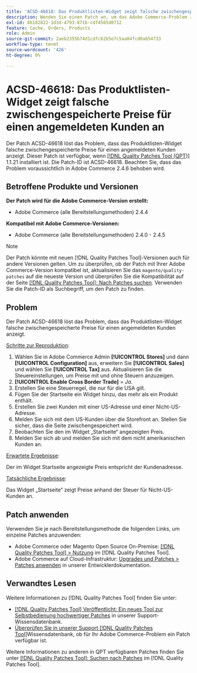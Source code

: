 ```yaml
---
title: 'ACSD-46618: Das Produktlisten-Widget zeigt falsche zwischengespeicherte Preise für angemeldete Kunden an'
description: Wenden Sie einen Patch an, um das Adobe Commerce-Problem zu beheben, bei dem das Produktlisten-Widget falsche zwischengespeicherte Preise für einen angemeldeten Kunden anzeigt.
exl-id: 8b182822-1d3d-4793-871b-cdf4565d0712
feature: Cache, Orders, Products
role: Admin
source-git-commit: 2aeb2355b74d1cdfc62b5e7c5aa04fcd0a654733
workflow-type: tm+mt
source-wordcount: '426'
ht-degree: 0%

---
```


# ACSD-46618: Das Produktlisten-Widget zeigt falsche zwischengespeicherte Preise für einen angemeldeten Kunden an

Der Patch ACSD-46618 löst das Problem, dass das Produktlisten-Widget falsche zwischengespeicherte Preise für einen angemeldeten Kunden anzeigt. Dieser Patch ist verfügbar, wenn [[!DNL Quality Patches Tool (QPT)]](https://experienceleague.adobe.com/docs/commerce-knowledge-base/kb/announcements/commerce-announcements/magento-quality-patches-released-new-tool-to-self-serve-quality-patches.html?lang=de) 1.1.21 installiert ist. Die Patch-ID ist ACSD-46618. Beachten Sie, dass das Problem voraussichtlich in Adobe Commerce 2.4.6 behoben wird.

## Betroffene Produkte und Versionen

**Der Patch wird für die Adobe Commerce-Version erstellt:**
* Adobe Commerce (alle Bereitstellungsmethoden) 2.4.4

**Kompatibel mit Adobe Commerce-Versionen:**
* Adobe Commerce (alle Bereitstellungsmethoden) 2.4.0 - 2.4.5

>[!NOTE]
>
>Der Patch könnte mit neuen [!DNL Quality Patches Tool]-Versionen auch für andere Versionen gelten. Um zu überprüfen, ob der Patch mit Ihrer Adobe Commerce-Version kompatibel ist, aktualisieren Sie das `magento/quality-patches` auf die neueste Version und überprüfen Sie die Kompatibilität auf der Seite [[!DNL Quality Patches Tool]: Nach Patches suchen](https://experienceleague.adobe.com/tools/commerce-quality-patches/index.html?lang=de). Verwenden Sie die Patch-ID als Suchbegriff, um den Patch zu finden.

## Problem

Der Patch ACSD-46618 löst das Problem, dass das Produktlisten-Widget falsche zwischengespeicherte Preise für einen angemeldeten Kunden anzeigt.

<u>Schritte zur Reproduktion</u>:

1. Wählen Sie in Adobe Commerce Admin **[!UICONTROL Stores]** und dann **[!UICONTROL Configuration]** aus, erweitern Sie **[!UICONTROL Sales]** und wählen Sie **[!UICONTROL Tax]** aus. Aktualisieren Sie die Steuereinstellungen, um Preise mit und ohne Steuern anzuzeigen.
1. **[!UICONTROL Enable Cross Border Trade]** = _Ja_.
1. Erstellen Sie eine Steuerregel, die nur für die USA gilt.
1. Fügen Sie der Startseite ein Widget hinzu, das mehr als ein Produkt enthält.
1. Erstellen Sie zwei Kunden mit einer US-Adresse und einer Nicht-US-Adresse.
1. Melden Sie sich mit dem US-Kunden über die Storefront an. Stellen Sie sicher, dass die Seite zwischengespeichert wird.
1. Beobachten Sie den im Widget „Startseite“ angezeigten Preis.
1. Melden Sie sich ab und melden Sie sich mit dem nicht amerikanischen Kunden an.

<u>Erwartete Ergebnisse</u>:

Der im Widget Startseite angezeigte Preis entspricht der Kundenadresse.

<u>Tatsächliche Ergebnisse</u>:

Das Widget „Startseite“ zeigt Preise anhand der Steuer für Nicht-US-Kunden an.

## Patch anwenden

Verwenden Sie je nach Bereitstellungsmethode die folgenden Links, um einzelne Patches anzuwenden:

* Adobe Commerce oder Magento Open Source On-Premise: [[!DNL Quality Patches Tool] > Nutzung](https://experienceleague.adobe.com/docs/commerce-operations/tools/quality-patches-tool/usage.html?lang=de) im [!DNL Quality Patches Tool].
* Adobe Commerce auf Cloud-Infrastruktur: [Upgrades und Patches > Patches anwenden](https://experienceleague.adobe.com/de/docs/commerce-cloud-service/user-guide/develop/upgrade/apply-patches) in unserer Entwicklerdokumentation.

## Verwandtes Lesen

Weitere Informationen zu [!DNL Quality Patches Tool] finden Sie unter:

* [[!DNL Quality Patches Tool] Veröffentlicht: Ein neues Tool zur Selbstbedienung hochwertiger Patches](/help/announcements/adobe-commerce-announcements/magento-quality-patches-released-new-tool-to-self-serve-quality-patches.md) in unserer Support-Wissensdatenbank.
* [Überprüfen Sie in unserer Support [!DNL Quality Patches Tool]](/help/support-tools/patches-available-in-qpt-tool/check-patch-for-magento-issue-with-magento-quality-patches.md)Wissensdatenbank, ob für Ihr Adobe Commerce-Problem ein Patch verfügbar ist.

Weitere Informationen zu anderen in QPT verfügbaren Patches finden Sie unter [[!DNL Quality Patches Tool]: Suchen nach Patches](https://experienceleague.adobe.com/tools/commerce-quality-patches/index.html?lang=de) im [!DNL Quality Patches Tool].
